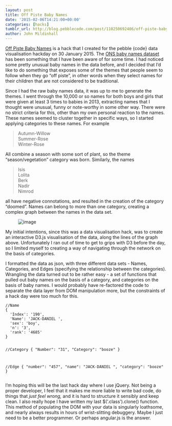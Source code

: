 ```yaml
---
layout: post
title: Off Piste Baby Names
date: '2015-02-06T14:21:00+00:00'
categories: [hacks]
tumblr_url: http://blog.pebblecode.com/post/110250692406/off-piste-baby-names
author: John Mildinhall
---
```

<a href="http://pebblecode.com/babynames/">Off Piste Baby Names</a> is a hack that I created for the pebble {code} data visualisation hackday on 30 January 2015. The <a href="http://www.ons.gov.uk/ons/publications/re-reference-tables.html?edition=tcm%3A77-318125">ONS baby names dataset</a> has been something that I have been aware of for some time. I had noticed some pretty unusual baby names in the data before, and I decided that I&rsquo;d like to do something that exposes some of the themes that people seem to follow when they go &ldquo;off piste&rdquo;, in other words when they select names for their children that are not considered to be traditional.


<p>Since I had the raw baby names data, it was up to me to generate the themes. I went through the 10,000 or so names for both boys and girls that were given at least 3 times to babies in 2013, extracting names that I thought were unusual, funny or note-worthy in some other way. There were no strict criteria for this, other than my own personal reaction to the names. These names seemed to cluster together in specific ways, so I started applying categories to these names. For example</p><blockquote><div>Autumn-Willow <br/>Summer-Rose <br/>Winter-Rose<br/></div></blockquote><p>All combine a season with some sort of plant, so the theme &ldquo;season/vegetation&rdquo; category was born. Similarly, the names </p><blockquote><div>Isis <br/>Lolita<br/>Berk<br/>Nadir<br/>Nimrod<br/></div></blockquote><p>all have negative connotations, and resulted in the creation of the category &ldquo;doomed&rdquo;. Names can belong to more than one category, creating a complex graph between the names in the data set.</p><figure><img src="https://31.media.tumblr.com/56fafcb2b7eabe577cad10b7ce325d36/tumblr_inline_njcnllISWU1svon23.png" alt="image"/></figure><p>My initial intentions, since this was a data visualisation hack, was to create an interactive D3.js visualisation of the data, along the lines of the graph above. Unfortunately I ran out of time to get to grips with D3 before the day, so I limited myself to creating a way of navigating through the network on the basis of categories. </p><p>I formatted the data as json, with three different data sets - Names, Categories, and Edges (specifying the relationship between the categories). Wrangling the data turned out to be rather easy - a set of functions that pulled out baby names on the basis of a category, and categories on the basis of baby names. I would probably have re-factored the code to separate the data layer from DOM manipulation more, but the constraints of a hack day were too much for this.</p>
<pre><code>//Name
{
  'Index': '190',
  'Name': 'JACK-DANIEL ',
  'sex': 'boy',
  'n': '3',
  'rank': '4685'
}

//Category
{
  "Number": "31",
  "Category": "booze"
}

//Edge
{
  "number": "457",
  "name": "JACK-DANIEL ",
  "category": "booze"
}</code></pre>

<p>I&rsquo;m hoping this will be the last hack day where I use jQuery. Not being a proper developer, I feel that it makes me more liable to write bad code, do things that <i>just feel wrong, </i>and it is hard to structure it sensibly and keep clean. I also really hope I have written my last $(&rsquo;.class&rsquo;).clone() function. This method of populating the DOM with your data is singularly loathsome, and nearly always results in hours of wrist-slitting debuggery. Maybe I just need to be a better programmer. Or perhaps angular.js is the answer.</p>
